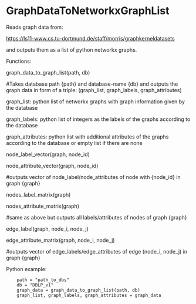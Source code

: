 # GraphDataToNetworkxGraphList

Reads graph data from:

https://ls11-www.cs.tu-dortmund.de/staff/morris/graphkerneldatasets

and outputs them as a list of python networkx graphs.

Functions:

graph_data_to_graph_list(path, db)
  
  #Takes database path {path} and database-name {db} and outputs the graph data in form of a triple:
  (graph_list, graph_labels, graph_attributes)

  graph_list: python list of networkx graphs with graph information given by the database
  
  graph_labels: python list of integers as the labels of the graphs according to the database
  
  graph_attributes: python list with additional attributes of the graphs according to the database or empty list if there are none

node_label_vector(graph, node_id)

node_attribute_vector(graph, node_id)
  
  #outputs vector of node_label/node_attributes of node with {node_id} in graph {graph}
 
nodes_label_matrix(graph)

nodes_attribute_matrix(graph)

  #same as above but outputs all labels/attributes of nodes of graph {graph}
  
edge_label(graph, node_i, node_j)

edge_attribute_matrix(graph, node_i, node_j)

  #outputs vector of edge_labels/edge_attributes of edge (node_i, node_j) in graph {graph}




Python example:

        path = "path_to_dbs"
        db = "DBLP_v1"
        graph_data = graph_data_to_graph_list(path, db)
        graph_list, graph_labels, graph_attributes = graph_data

